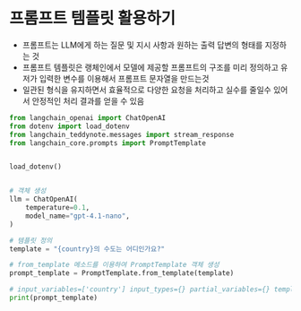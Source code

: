 # 프롬프트 템플릿 활용하기
- 프롬프트는 LLM에게 하는 질문 및 지시 사항과 원하는 출력 답변의 형태를 지정하는 것
- 프롬프트 템플릿은 랭체인에서 모델에 제공할 프롬프트의 구조를 미리 정의하고 유저가 입력한 변수를 이용해서 프롬프트 문자열을 만드는것
- 일관된 형식을 유지하면서 효율적으로 다양한 요청을 처리하고 실수를 줄일수 있어서 안정적인 처리 결과를 얻을 수 있음

```python
from langchain_openai import ChatOpenAI
from dotenv import load_dotenv
from langchain_teddynote.messages import stream_response
from langchain_core.prompts import PromptTemplate


load_dotenv()


# 객체 생성
llm = ChatOpenAI(
    temperature=0.1,
    model_name="gpt-4.1-nano",
)

# 템플릿 정의
template = "{country}의 수도는 어디인가요?"

# from_template 메소드를 이용하여 PromptTemplate 객체 생성
prompt_template = PromptTemplate.from_template(template)

# input_variables=['country'] input_types={} partial_variables={} template='{country}의 수도는 어디인가요?'
print(prompt_template)
```